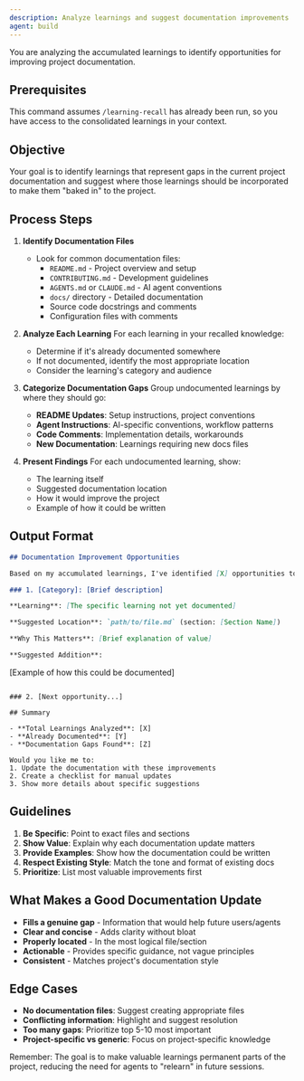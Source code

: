```yaml
---
description: Analyze learnings and suggest documentation improvements
agent: build
---
```


You are analyzing the accumulated learnings to identify opportunities for improving project documentation.

## Prerequisites

This command assumes `/learning-recall` has already been run, so you have access to the consolidated learnings in your context.

## Objective

Your goal is to identify learnings that represent gaps in the current project documentation and suggest where those learnings should be incorporated to make them "baked in" to the project.

## Process Steps

1. **Identify Documentation Files**
   - Look for common documentation files:
     - `README.md` - Project overview and setup
     - `CONTRIBUTING.md` - Development guidelines
     - `AGENTS.md` or `CLAUDE.md` - AI agent conventions
     - `docs/` directory - Detailed documentation
     - Source code docstrings and comments
     - Configuration files with comments

2. **Analyze Each Learning**
   For each learning in your recalled knowledge:
   - Determine if it's already documented somewhere
   - If not documented, identify the most appropriate location
   - Consider the learning's category and audience

3. **Categorize Documentation Gaps**
   Group undocumented learnings by where they should go:
   - **README Updates**: Setup instructions, project conventions
   - **Agent Instructions**: AI-specific conventions, workflow patterns
   - **Code Comments**: Implementation details, workarounds
   - **New Documentation**: Learnings requiring new docs files

4. **Present Findings**
   For each undocumented learning, show:
   - The learning itself
   - Suggested documentation location
   - How it would improve the project
   - Example of how it could be written

## Output Format

```markdown
## Documentation Improvement Opportunities

Based on my accumulated learnings, I've identified [X] opportunities to improve project documentation:

### 1. [Category]: [Brief description]

**Learning**: [The specific learning not yet documented]

**Suggested Location**: `path/to/file.md` (section: [Section Name])

**Why This Matters**: [Brief explanation of value]

**Suggested Addition**:
```

[Example of how this could be documented]

```

### 2. [Next opportunity...]

## Summary

- **Total Learnings Analyzed**: [X]
- **Already Documented**: [Y]
- **Documentation Gaps Found**: [Z]

Would you like me to:
1. Update the documentation with these improvements
2. Create a checklist for manual updates
3. Show more details about specific suggestions
```

## Guidelines

1. **Be Specific**: Point to exact files and sections
2. **Show Value**: Explain why each documentation update matters
3. **Provide Examples**: Show how the documentation could be written
4. **Respect Existing Style**: Match the tone and format of existing docs
5. **Prioritize**: List most valuable improvements first

## What Makes a Good Documentation Update

- **Fills a genuine gap** - Information that would help future users/agents
- **Clear and concise** - Adds clarity without bloat
- **Properly located** - In the most logical file/section
- **Actionable** - Provides specific guidance, not vague principles
- **Consistent** - Matches project's documentation style

## Edge Cases

- **No documentation files**: Suggest creating appropriate files
- **Conflicting information**: Highlight and suggest resolution
- **Too many gaps**: Prioritize top 5-10 most important
- **Project-specific vs generic**: Focus on project-specific knowledge

Remember: The goal is to make valuable learnings permanent parts of the project, reducing the need for agents to "relearn" in future sessions.
